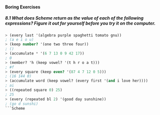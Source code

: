 #### Boring Exercises

##### 8.1 What does Scheme return as the value of each of the following expressions? Figure it out for yourself before you try it on the computer.
```Scheme
> (every last '(algebra purple spaghetti tomato gnu))
; (a e i o u)
> (keep number? '(one two three four))
; ()
> (accumulate * '(6 7 13 0 9 42 17))
; 0
> (member? 'h (keep vowel? '(t h r o a t)))
; #f
> (every square (keep even? '(87 4 7 12 0 5)))
; (16 144 0)
> (accumulate word (keep vowel? (every first '(and i love her))))
; ai
> ((repeated square 0) 25)
; 25
> (every (repeated bl 2) '(good day sunshine))
; (go d sunshi)
```Scheme
